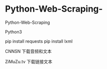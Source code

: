 # Python-Web-Scraping-
Python-Web-Scraping 

Python3

pip install requests
pip install lxml

CNNSN 下载音频和文本

ZiMuZu.tv 下载链接文本

<Modern Family>
<Game of Thrones>


